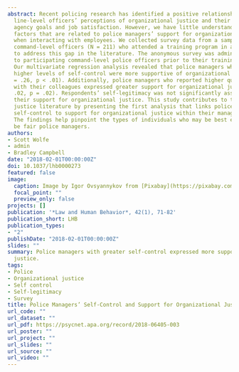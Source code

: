 ```yaml
---
abstract: Recent policing research has identified a positive relationship between
  line-level officers’ perceptions of organizational justice and their adherence to
  agency goals and job satisfaction. However, we have little understanding of the
  factors that are related to police managers’ support for organizational justice
  when interacting with employees. We collected survey data from a sample of U.S.
  command-level officers (N = 211) who attended a training program in a southern state
  to address this gap in the literature. The anonymous survey was administered in-person
  to participating command-level police officers prior to their training program.
  Our multivariate regression analysis revealed that police managers who reported
  higher levels of self-control were more supportive of organizational justice (b
  = .26, p < .01). Additionally, police managers who reported higher quality relationships
  with their colleagues expressed greater support for organizational justice (b =
  .02, p = .02). Respondents’ self-legitimacy was not significantly associated with
  their support for organizational justice. This study contributes to the organizational
  justice literature by presenting the first analysis that links police commanders’
  self-control to support for organizational justice within their management practices.
  The findings help pinpoint the types of individuals who may be best equipped to
  be fair police managers.
authors:
- Scott Wolfe
- admin
- Bradley Campbell
date: "2018-02-01T00:00:00Z"
doi: 10.1037/lhb0000273
featured: false
image:
  caption: Image by Igor Ovsyannykov from [Pixabay](https://pixabay.com/photos/adult-authority-armed-battle-cop-2893847/)
  focal_point: ""
  preview_only: false
projects: []
publication: '*Law and Human Behavior*, 42(1), 71-82'
publication_short: LHB
publication_types:
- "2"
publishDate: "2018-02-01T00:00:00Z"
slides: ""
summary: Police managers with greater self-control expressed more support for organizational
  justice.
tags:
- Police
- Organizational justice
- Self control
- Self-legitimacy
- Survey
title: Police Managers’ Self-Control and Support for Organizational Justice
url_code: ""
url_dataset: ""
url_pdf: https://psycnet.apa.org/record/2018-06405-003
url_poster: ""
url_project: ""
url_slides: ""
url_source: ""
url_video: ""
---
```


